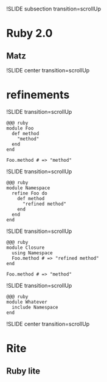 !SLIDE subsection transition=scrollUp
# Ruby 2.0
## Matz

!SLIDE center transition=scrollUp
# refinements

!SLIDE transition=scrollUp

    @@@ ruby
    module Foo
      def method
        "method"
      end
    end

    Foo.method # => "method"

!SLIDE transition=scrollUp

    @@@ ruby
    module Namespace
      refine Foo do
        def method
          "refined method"
        end
      end
    end

!SLIDE transition=scrollUp

    @@@ ruby
    module Closure
      using Namespace
      Foo.method # => "refined method"
    end

    Foo.method # => "method"

!SLIDE transition=scrollUp

    @@@ ruby
    module Whatever
      include Namespace
    end

!SLIDE center transition=scrollUp
# Rite
## Ruby lite
